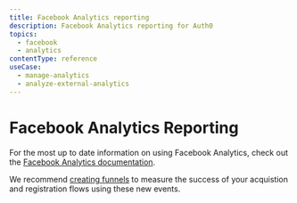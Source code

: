 ```yaml
---
title: Facebook Analytics reporting
description: Facebook Analytics reporting for Auth0
topics:
  - facebook
  - analytics
contentType: reference
useCase:
  - manage-analytics
  - analyze-external-analytics
---
```

# Facebook Analytics Reporting

For the most up to date information on using Facebook Analytics, check out the [Facebook Analytics documentation](https://www.facebook.com/help/analytics/1710582659188030).

We recommend [creating funnels](https://www.facebook.com/help/analytics/935921203105136) to measure the success of your acquistion and registration flows using these new events.
